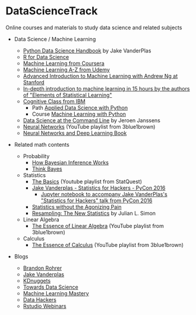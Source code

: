 # DataScienceTrack
Online courses and materials to study data science and related subjects

* Data Science / Machine Learning
  * [Python Data Science Handbook](https://github.com/jakevdp/PythonDataScienceHandbook) by Jake VanderPlas
  * [R for Data Science](https://r4ds.had.co.nz/explore-intro.html)
  * [Machine Learning from Coursera](https://www.coursera.org/learn/machine-learning)
  * [Machine Learning A-Z from Udemy](https://www.udemy.com/machinelearning/)
  * [Advanced Introduction to Machine Learning with Andrew Ng at Stanford](https://www.youtube.com/watch?v=UzxYlbK2c7E&list=PLA89DCFA6ADACE599)
  * [In-depth introduction to machine learning in 15 hours by the authors of "Elements of Statistical Learning"](https://www.dataschool.io/15-hours-of-expert-machine-learning-videos/)
  * [Cognitive Class from IBM](https://cognitiveclass.ai/)
    * Path [Applied Data Science with Python](https://cognitiveclass.ai/learn/data-science-with-python/)
    * Course [Machine Learning with Python](https://cognitiveclass.ai/courses/machine-learning-with-python/)
  * [Data Science at the Command Line](https://www.datascienceatthecommandline.com) by Jeroen Janssens
  * [Neural Networks](https://www.youtube.com/playlist?list=PLZHQObOWTQDNU6R1_67000Dx_ZCJB-3pi) (YouTube playlist from 3blue1brown)
  * [Neural Networks and Deep Learning Book](http://neuralnetworksanddeeplearning.com/)
  
* Related math contents
  * Probability
    * [How Bayesian Inference Works](http://brohrer.github.io/how_bayesian_inference_works.html)
    * [Think Bayes](https://greenteapress.com/wp/think-bayes/)
  * Statistics
    * [The Basics](https://www.youtube.com/watch?v=qBigTkBLU6g&list=PLblh5JKOoLUK0FLuzwntyYI10UQFUhsY9) (Youtube playlist from StatQuest)
    * [Jake Vanderplas - Statistics for Hackers - PyCon 2016](https://www.youtube.com/watch?v=Iq9DzN6mvYA&t=553s)
      * [Jupyter notebook to accompany Jake VanderPlas's "Statistics for Hackers" talk from PyCon 2016](https://github.com/croach/statistics-for-hackers)
    * [Statistics without the Agonizing Pain](https://www.youtube.com/watch?v=5Dnw46eC-0o&t=601s)
    * [Resampling: The New Statistics](http://www.resample.com/intro-text-online/) by Julian L. Simon
  * Linear Algebra
    * [The Essence of Linear Algebra](https://www.youtube.com/watch?v=kjBOesZCoqc&list=PLZHQObOWTQDPD3MizzM2xVFitgF8hE_ab) (YouTube playlist from 3blue1brown)
  * Calculus
    * [The Essence of Calculus](https://www.youtube.com/watch?v=WUvTyaaNkzM&list=PLZHQObOWTQDMsr9K-rj53DwVRMYO3t5Yr) (YouTube playlist from 3blue1brown)
    
* Blogs
  * [Brandon Rohrer](https://brohrer.github.io/blog.html)
  * [Jake Vanderplas](http://vanderplas.com/)
  * [KDnuggets](https://www.kdnuggets.com/)
  * [Towards Data Science](https://towardsdatascience.com/)
  * [Machine Learning Mastery](https://machinelearningmastery.com/)
  * [Data Hackers](https://medium.com/data-hackers)
  * [Rstudio Webinars](https://resources.rstudio.com/webinars)
